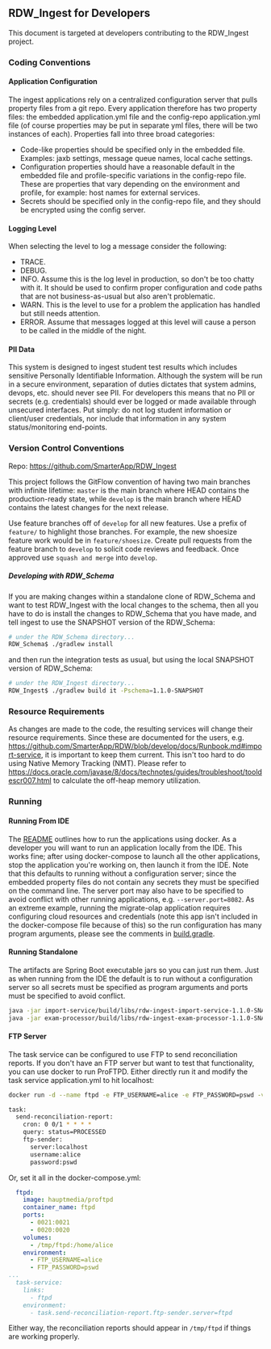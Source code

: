 ## RDW_Ingest for Developers

This document is targeted at developers contributing to the RDW_Ingest project.

### Coding Conventions

#### Application Configuration
The ingest applications rely on a centralized configuration server that pulls property files from a git repo. Every
application therefore has two property files: the embedded application.yml file and the config-repo application.yml
file (of course properties may be put in separate yml files, there will be two instances of each). Properties fall 
into three broad categories: 
* Code-like properties should be specified only in the embedded file. Examples: jaxb settings, message queue names, local cache settings.
* Configuration properties should have a reasonable default in the embedded file and profile-specific variations in 
the config-repo file. These are properties that vary depending on the environment and profile, for example: host 
names for external services.
* Secrets should be specified only in the config-repo file, and they should be encrypted using the config server.

#### Logging Level
When selecting the level to log a message consider the following:
* TRACE.
* DEBUG. 
* INFO. Assume this is the log level in production, so don't be too chatty with it. It should be used to confirm 
proper configuration and code paths that are not business-as-usual but also aren't problematic.
* WARN. This is the level to use for a problem the application has handled but still needs attention.
* ERROR. Assume that messages logged at this level will cause a person to be called in the middle of the night.

#### PII Data
This system is designed to ingest student test results which includes sensitive Personally Identifiable Information.
Although the system will be run in a secure environment, separation of duties dictates that system admins, devops, etc.
should never see PII. For developers this means that no PII or secrets (e.g. credentials) should ever be logged or
made available through unsecured interfaces. Put simply: do not log student information or client/user credentials, nor
include that information in any system status/monitoring end-points.


### Version Control Conventions
Repo: https://github.com/SmarterApp/RDW_Ingest

This project follows the GitFlow convention of having two main branches with infinite lifetime: `master` is the main
branch where HEAD contains the production-ready state, while `develop` is the main branch where HEAD contains the
latest changes for the next release.
 
Use feature branches off of `develop` for all new features. Use a prefix of `feature/` to highlight those branches.
For example, the new shoesize feature work would be in `feature/shoesize`. Create pull requests from the feature
branch to `develop` to solicit code reviews and feedback. Once approved use `squash and merge` into `develop`.

##### Developing with RDW_Schema
If you are making changes within a standalone clone of RDW_Schema and want to test RDW_Ingest with the local changes to
the schema, then all you have to do is install the changes to RDW_Schema that you have made, and tell ingest to use the 
SNAPSHOT version of the RDW_Schema:
```bash
# under the RDW_Schema directory...
RDW_Schema$ ./gradlew install
```
and then run the integration tests as usual, but using the local SNAPSHOT version of RDW_Schema:
```bash
# under the RDW_Ingest directory...
RDW_Ingest$ ./gradlew build it -Pschema=1.1.0-SNAPSHOT
```

### Resource Requirements
As changes are made to the code, the resulting services will change their resource requirements. Since these are
documented for the users, e.g. https://github.com/SmarterApp/RDW/blob/develop/docs/Runbook.md#import-service, it is
important to keep them current. This isn't too hard to do using Native Memory Tracking (NMT). Please refer to
https://docs.oracle.com/javase/8/docs/technotes/guides/troubleshoot/tooldescr007.html to calculate the off-heap
memory utilization.


### Running

#### Running From IDE
The [README](./README.md) outlines how to run the applications using docker. As a developer you will want to run an
application locally from the IDE. This works fine; after using docker-compose to launch all the other applications,
stop the application you're working on, then launch it from the IDE. Note that this defaults to running without a
configuration server; since the embedded property files do not contain any secrets they must be specified on the
command line. The server port may also have to be specified to avoid conflict with other running applications, 
e.g. `--server.port=8082`. As an extreme example, running the migrate-olap application requires configuring cloud
resources and credentials (note this app isn't included in the docker-compose file because of this) so the run
configuration has many program arguments, please see the comments in [build.gradle](./migrate_olap/build.gradle).

#### Running Standalone
The artifacts are Spring Boot executable jars so you can just run them. Just as when running from the IDE the default
is to run without a configuration server so all secrets must be specified as program arguments and ports must be
specified to avoid conflict.
```bash
java -jar import-service/build/libs/rdw-ingest-import-service-1.1.0-SNAPSHOT.jar
java -jar exam-processor/build/libs/rdw-ingest-exam-processor-1.1.0-SNAPSHOT.jar --server.port=8082
```

#### FTP Server
The task service can be configured to use FTP to send reconciliation reports. If you don't have an FTP server but want 
to test that functionality, you can use docker to run ProFTPD. Either directly run it and modify the task service 
application.yml to hit localhost:
```bash
docker run -d --name ftpd -e FTP_USERNAME=alice -e FTP_PASSWORD=pswd -v /tmp/ftpd:/home/alice -p 20:20 -p 21:21 hauptmedia/proftpd
```
```bash
task:
  send-reconciliation-report:
    cron: 0 0/1 * * * *
    query: status=PROCESSED
    ftp-sender:
      server:localhost
      username:alice
      password:pswd
```
Or, set it all in the docker-compose.yml:
```yaml
  ftpd:
    image: hauptmedia/proftpd
    container_name: ftpd
    ports:
      - 0021:0021
      - 0020:0020
    volumes:
      - /tmp/ftpd:/home/alice
    environment:
      - FTP_USERNAME=alice
      - FTP_PASSWORD=pswd
...
  task-service:
    links:
      - ftpd
    environment:
      - task.send-reconciliation-report.ftp-sender.server=ftpd
```
Either way, the reconciliation reports should appear in `/tmp/ftpd` if things are working properly.
